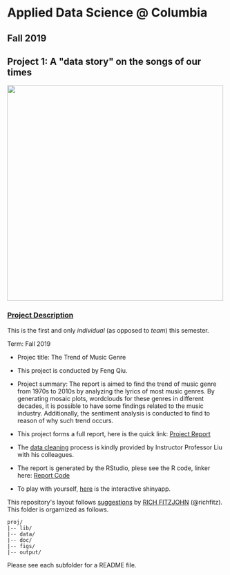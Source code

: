 # Applied Data Science @ Columbia
## Fall 2019
## Project 1: A "data story" on the songs of our times

<img src="figs/title1.jpeg" width="500">

### [Project Description](doc/Proj1_desc.md)
This is the first and only *individual* (as opposed to *team*) this semester. 

Term: Fall 2019

+ Projec title: The Trend of Music Genre
+ This project is conducted by Feng Qiu.

+ Project summary: The report is aimed to find the trend of music genre from  1970s to 2010s by analyzing the lyrics of most music genres. By generating mosaic plots, wordclouds for these genres in different decades, it is possible to have some findings related to the music industry. Additionally, the sentiment analysis is conducted to find to reason of why such trend occurs.

+ This project forms a full report, here is the quick link: [Project Report](doc/Proj_report.html)

+ The [data cleaning](doc/Text_Processing.nb.html) process is kindly provided by Instructor Professor Liu with his colleagues.

+ The report is generated by the RStudio, plese see the R code, linker here: [Report Code](doc/Proj_report.Rmd)

+ To play with yourself, [here](doc/Lyrics_ShinyApp.Rmd) is the interactive shinyapp.

This repository's layout follows [suggestions](http://nicercode.github.io/blog/2013-04-05-projects/) by [RICH FITZJOHN](http://nicercode.github.io/about/#Team) (@richfitz). This folder is orgarnized as follows.

```
proj/
|-- lib/
|-- data/
|-- doc/
|-- figs/
|-- output/
```

Please see each subfolder for a README file.
